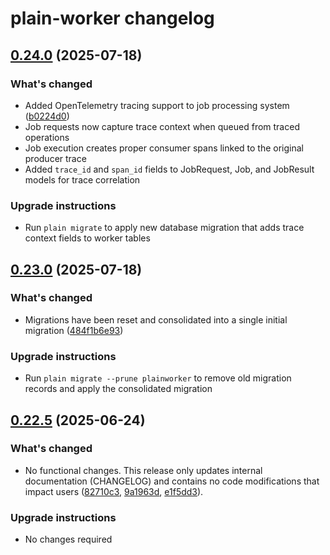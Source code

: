# plain-worker changelog

## [0.24.0](https://github.com/dropseed/plain/releases/plain-worker@0.24.0) (2025-07-18)

### What's changed

- Added OpenTelemetry tracing support to job processing system ([b0224d0](https://github.com/dropseed/plain/commit/b0224d0418))
- Job requests now capture trace context when queued from traced operations
- Job execution creates proper consumer spans linked to the original producer trace
- Added `trace_id` and `span_id` fields to JobRequest, Job, and JobResult models for trace correlation

### Upgrade instructions

- Run `plain migrate` to apply new database migration that adds trace context fields to worker tables

## [0.23.0](https://github.com/dropseed/plain/releases/plain-worker@0.23.0) (2025-07-18)

### What's changed

- Migrations have been reset and consolidated into a single initial migration ([484f1b6e93](https://github.com/dropseed/plain/commit/484f1b6e93))

### Upgrade instructions

- Run `plain migrate --prune plainworker` to remove old migration records and apply the consolidated migration

## [0.22.5](https://github.com/dropseed/plain/releases/plain-worker@0.22.5) (2025-06-24)

### What's changed

- No functional changes. This release only updates internal documentation (CHANGELOG) and contains no code modifications that impact users ([82710c3](https://github.com/dropseed/plain/commit/82710c3), [9a1963d](https://github.com/dropseed/plain/commit/9a1963d), [e1f5dd3](https://github.com/dropseed/plain/commit/e1f5dd3)).

### Upgrade instructions

- No changes required

